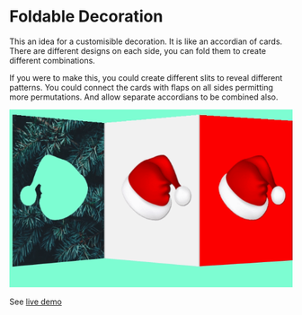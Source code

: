 # Foldable Decoration

 This an idea for a customisible decoration. It is like an accordian of cards. There are different designs on each side, you can fold them to create different combinations. 

If you were to make this, you could create different slits to reveal different patterns. You could connect the cards with flaps on all sides permitting more permutations. And allow separate accordians to be combined also.

![demo](img/demo.gif)

See [live demo](https://codepen.io/robjoeol/full/WNojGdm)
